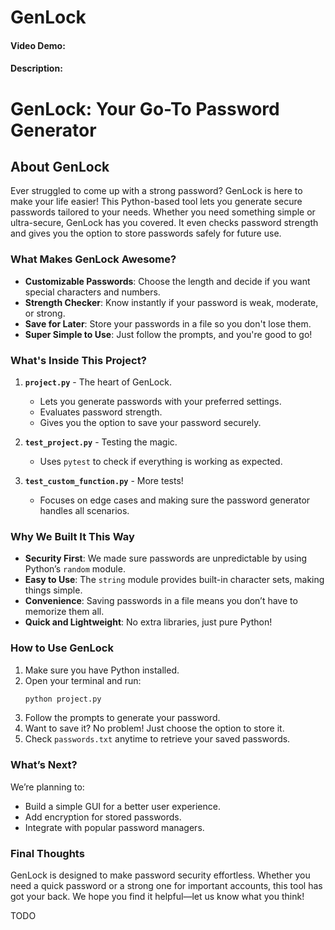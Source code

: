 # GenLock
#### Video Demo:  <URL HERE>
#### Description:
# GenLock: Your Go-To Password Generator


## About GenLock
Ever struggled to come up with a strong password? GenLock is here to make your life easier! This Python-based tool lets you generate secure passwords tailored to your needs. Whether you need something simple or ultra-secure, GenLock has you covered. It even checks password strength and gives you the option to store passwords safely for future use.

### What Makes GenLock Awesome?
- **Customizable Passwords**: Choose the length and decide if you want special characters and numbers.
- **Strength Checker**: Know instantly if your password is weak, moderate, or strong.
- **Save for Later**: Store your passwords in a file so you don't lose them.
- **Super Simple to Use**: Just follow the prompts, and you're good to go!

### What's Inside This Project?
1. **`project.py`** - The heart of GenLock.
   - Lets you generate passwords with your preferred settings.
   - Evaluates password strength.
   - Gives you the option to save your password securely.

2. **`test_project.py`** - Testing the magic.
   - Uses `pytest` to check if everything is working as expected.

3. **`test_custom_function.py`** - More tests!
   - Focuses on edge cases and making sure the password generator handles all scenarios.

### Why We Built It This Way
- **Security First**: We made sure passwords are unpredictable by using Python’s `random` module.
- **Easy to Use**: The `string` module provides built-in character sets, making things simple.
- **Convenience**: Saving passwords in a file means you don’t have to memorize them all.
- **Quick and Lightweight**: No extra libraries, just pure Python!

### How to Use GenLock
1. Make sure you have Python installed.
2. Open your terminal and run:
   ```sh
   python project.py
   ```
3. Follow the prompts to generate your password.
4. Want to save it? No problem! Just choose the option to store it.
5. Check `passwords.txt` anytime to retrieve your saved passwords.

### What’s Next?
We’re planning to:
- Build a simple GUI for a better user experience.
- Add encryption for stored passwords.
- Integrate with popular password managers.

### Final Thoughts
GenLock is designed to make password security effortless. Whether you need a quick password or a strong one for important accounts, this tool has got your back. We hope you find it helpful—let us know what you think!


TODO
